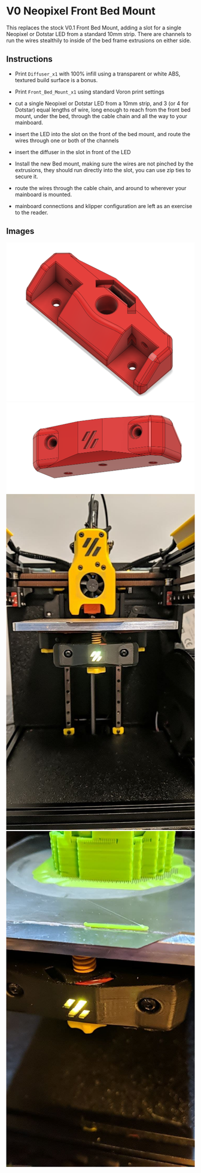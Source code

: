V0 Neopixel Front Bed Mount
===========================

This replaces the stock V0.1 Front Bed Mount, adding a slot for a single Neopixel or Dotstar LED from a standard 10mm strip.
There are channels to run the wires stealthily to inside of the bed frame extrusions on either side.

Instructions
------------

- Print `Diffuser_x1` with 100% infill using a transparent or white ABS, textured build surface is a bonus.
- Print `Front_Bed_Mount_x1` using standard Voron print settings
- cut a single Neopixel or Dotstar LED from a 10mm strip, and 3 (or 4 for Dotstar) equal lengths of wire, 
  long enough to reach from the front bed mount, under the bed, through the cable chain and all the way to your mainboard.

- insert the LED into the slot on the front of the bed mount, and route the wires through one or both of the channels
- insert the diffuser in the slot in front of the LED
- Install the new Bed mount, making sure the wires are not pinched by the extrusions, they should run directly into the slot, you can use zip ties to secure it.  
- route the wires through the cable chain, and around to wherever your mainboard is mounted.
- mainboard connections and klipper configuration are left as an exercise to the reader.


Images
------

![CAD](Images/CAD_1.png)
![CAD](Images/CAD_2.png)
![PIC](Images/PIC_1.jpg)
![PIC](Images/PIC_2.jpg)